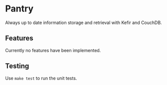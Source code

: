 Pantry
======

Always up to date information storage and retrieval with Kefir and CouchDB.

## Features
Currently no features have been implemented.

## Testing
Use <code>make test</code> to run the unit tests.
